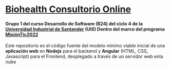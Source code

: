 # [Biohealth Consultorio Online](https://gitlab.com/DLesmes/biohealth-consultorio-online-g1b24-uis/-/blob/main/README.md) 
#### Grupo 1 del curso Desarrollo de Software (B24) del ciclo 4 de la [Universidad Industrial de Santander](https://lms.uis.edu.co/) (UIS) Dentro del marco del programa [MisiónTic2022](https://www.misiontic2022.gov.co/portal/)

Este repositorio es el código fuente del modelo mínimo viable inicial de una **aplicación web** en **Nodejs** para el backend y **Angular** (HTML, CSS, Javascript) para el Frontend, desplegado a través de un servidor web enla nube

